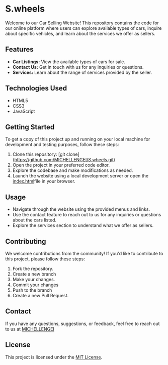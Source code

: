 # S.wheels

Welcome to our Car Selling Website! This repository contains the code for our online platform where users can explore available types of cars, inquire about specific vehicles, and learn about the services we offer as sellers.

## Features

- **Car Listings:** View the available types of cars for sale.
- **Contact Us:** Get in touch with us for any inquiries or questions.
- **Services:** Learn about the range of services provided by the seller.

## Technologies Used

- HTML5
- CSS3
- JavaScript

## Getting Started

To get a copy of this project up and running on your local machine for development and testing purposes, follow these steps:

1. Clone this repository: [git clone] (https://github.com/MICHELLENGEI/S.wheels.git)
2. Open the project in your preferred code editor.
3. Explore the codebase and make modifications as needed.
4. Launch the website using a local development server or open the [index.html](https://github.com/MICHELLENGEI/S.wheels/blob/main/src/index.html)file in your browser.

## Usage

- Navigate through the website using the provided menus and links.
- Use the contact feature to reach out to us for any inquiries or questions about the cars listed.
- Explore the services section to understand what we offer as sellers.

## Contributing

We welcome contributions from the community! If you'd like to contribute to this project, please follow these steps:

1. Fork the repository.
2. Create a new branch 
3. Make your changes.
4. Commit your changes 
5. Push to the branch 
6. Create a new Pull Request.

## Contact

If you have any questions, suggestions, or feedback, feel free to reach out to us at [MICHELLENGEI](https://github.com/MICHELLENGEI)

## License

This project is licensed under the [MIT License](LICENSE).
